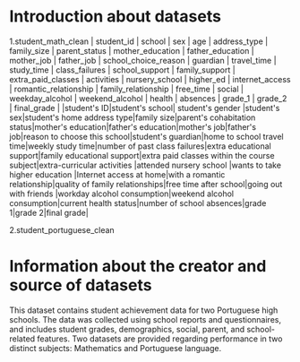 # Introduction about datasets
1.student_math_clean
| student_id | school | sex | age | address_type | family_size | parent_status | mother_education | father_education | mother_job | father_job | school_choice_reason | guardian | travel_time | study_time | class_failures | school_support | family_support | extra_paid_classes | activities | nursery_school | higher_ed | internet_access | romantic_relationship | family_relationship | free_time | social | weekday_alcohol | weekend_alcohol | health | absences | grade_1 | grade_2 | final_grade |
|student's ID|student's school| student's gender |student's sex|student's home address type|family size|parent's cohabitation status|mother's education|father's education|mother's job|father's job|reason to choose this school|student's guardian|home to school travel time|weekly study time|number of past class failures|extra educational support|family educational support|extra paid classes within the course subject|extra-curricular activities |attended nursery school |wants to take higher education |Internet access at home|with a romantic relationship|quality of family relationships|free time after school|going out with friends |workday alcohol consumption|weekend alcohol consumption|current health status|number of school absences|grade 1|grade 2|final grade|

2.student_portuguese_clean




# Information about the creator and source of datasets 
This dataset contains student achievement data for two Portuguese high schools.
The data was collected using school reports and questionnaires, and includes student grades, demographics, social, parent, and school-related features. Two datasets are provided regarding performance in two distinct subjects: Mathematics and Portuguese language. 

